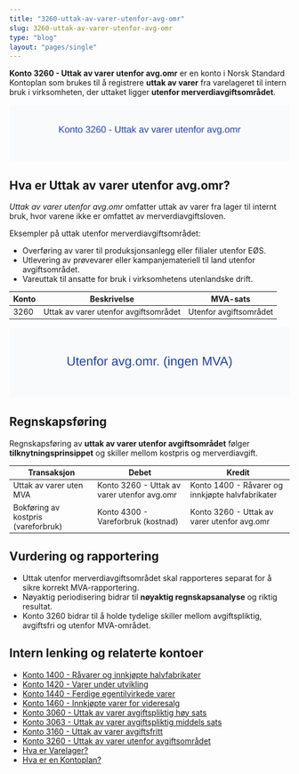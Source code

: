 ```yaml
---
title: "3260-uttak-av-varer-utenfor-avg-omr"
slug: 3260-uttak-av-varer-utenfor-avg-omr
type: "blog"
layout: "pages/single"
---
```


**Konto 3260 - Uttak av varer utenfor avg.omr** er en konto i Norsk Standard Kontoplan som brukes til å registrere **uttak av varer** fra varelageret til intern bruk i virksomheten, der uttaket ligger **utenfor merverdiavgiftsområdet**.

![Illustrasjon av Konto 3260 - Uttak av varer utenfor avg.omr](3260-uttak-av-varer-utenfor-avg-omr-image.svg)

## Hva er Uttak av varer utenfor avg.omr?

*Uttak av varer utenfor avg.omr* omfatter uttak av varer fra lager til internt bruk, hvor varene ikke er omfattet av merverdiavgiftsloven.

Eksempler på uttak utenfor merverdiavgiftsområdet:
* Overføring av varer til produksjonsanlegg eller filialer utenfor EØS.
* Utlevering av prøvevarer eller kampanjemateriell til land utenfor avgiftsområdet.
* Vareuttak til ansatte for bruk i virksomhetens utenlandske drift.

| Konto | Beskrivelse                             | MVA-sats               |
|-------|-----------------------------------------|------------------------|
| 3260  | Uttak av varer utenfor avgiftsområdet | Utenfor avgiftsområdet |

![Utenfor avg.omr. (ingen MVA)](3260-mva-utenfor-avg-omr.svg)

## Regnskapsføring

Regnskapsføring av **uttak av varer utenfor avgiftsområdet** følger **tilknytningsprinsippet** og skiller mellom kostpris og merverdiavgift.

| Transaksjon                        | Debet                                       | Kredit                                 |
|------------------------------------|---------------------------------------------|----------------------------------------|
| Uttak av varer uten MVA            | Konto 3260 - Uttak av varer utenfor avg.omr | Konto 1400 - Råvarer og innkjøpte halvfabrikater |
| Bokføring av kostpris (vareforbruk) | Konto 4300 - Vareforbruk (kostnad)          | Konto 3260 - Uttak av varer utenfor avg.omr |

## Vurdering og rapportering

* Uttak utenfor merverdiavgiftsområdet skal rapporteres separat for å sikre korrekt MVA-rapportering.
* Nøyaktig periodisering bidrar til **nøyaktig regnskapsanalyse** og riktig resultat.
* Konto 3260 bidrar til å holde tydelige skiller mellom avgiftspliktig, avgiftsfri og utenfor MVA-området.

## Intern lenking og relaterte kontoer

* [Konto 1400 - Råvarer og innkjøpte halvfabrikater](/blogs/kontoplan/1400-raavarer-og-innkjopte-halvfabrikater "Konto 1400 - Råvarer og innkjøpte halvfabrikater")
* [Konto 1420 - Varer under utvikling](/blogs/kontoplan/1420-varer-under-utvikling "Konto 1420 - Varer under utvikling")
* [Konto 1440 - Ferdige egentilvirkede varer](/blogs/kontoplan/1440-ferdige-egentilvirkede-varer "Konto 1440 - Ferdige egentilvirkede varer")
* [Konto 1460 - Innkjøpte varer for videresalg](/blogs/kontoplan/1460-innkjopte-varer-for-videresalg "Konto 1460 - Innkjøpte varer for videresalg")
* [Konto 3060 - Uttak av varer avgiftspliktig høy sats](/blogs/kontoplan/3060-uttak-av-varer-avgiftspliktig-hoy-sats "Konto 3060 - Uttak av varer avgiftspliktig høy sats")
* [Konto 3063 - Uttak av varer avgiftspliktig middels sats](/blogs/kontoplan/3063-uttak-av-varer-avgiftspliktig-middels-sats "Konto 3063 - Uttak av varer avgiftspliktig middels sats")
* [Konto 3160 - Uttak av varer avgiftsfritt](/blogs/kontoplan/3160-uttak-av-varer-avgiftsfritt "Konto 3160 - Uttak av varer avgiftsfritt")
* [Konto 3260 - Uttak av varer utenfor avgiftsområdet](/blogs/kontoplan/3260-uttak-av-varer-utenfor-avg-omr "Konto 3260 - Uttak av varer utenfor avgiftsområdet")
* [Hva er Varelager?](/blogs/regnskap/hva-er-varelager "Hva er Varelager? Komplett Guide til Lagerføring og Verdivurdering")
* [Hva er en Kontoplan?](/blogs/regnskap/hva-er-kontoplan "Hva er en Kontoplan? Komplett Guide til Kontoplaner i Norsk Regnskap")
